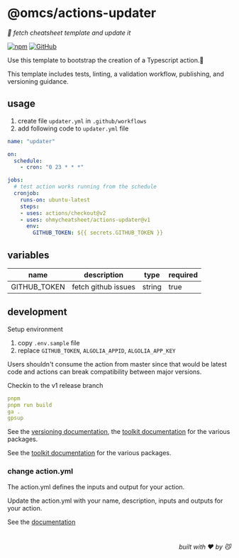 # @omcs/actions-updater
*🚧 fetch cheatsheet template and update it*

[![npm](https://img.shields.io/npm/v/@aiou/actions-template)](https://github.com/spring-catponents/actions-template) [![GitHub](https://img.shields.io/npm/l/@aiou/actions-template)](https://github.com/spring-catponents/actions-template) 

Use this template to bootstrap the creation of a Typescript action.:rocket:

This template includes tests, linting, a validation workflow, publishing, and versioning guidance.

## usage

1. create file `updater.yml` in `.github/workflows`
2. add following code to `updater.yml` file
  
```yml
name: "updater"

on:
  schedule:
    - cron: "0 23 * * *"

jobs:
  # test action works running from the schedule
  cronjob:
    runs-on: ubuntu-latest
    steps:
    - uses: actions/checkout@v2
    - uses: ohmycheatsheet/actions-updater@v1
      env:
        GITHUB_TOKEN: ${{ secrets.GITHUB_TOKEN }}
```

## variables

|name|description|type|required|
|:---:|:---:|:---:|:---|
|GITHUB_TOKEN|fetch github issues|string|true|

## development

Setup environment

1. copy `.env.sample` file
2. replace `GITHUB_TOKEN`, `ALGOLIA_APPID`, `ALGOLIA_APP_KEY`

Users shouldn't consume the action from master since that would be latest code and actions can break compatibility between major versions.

Checkin to the v1 release branch

```yml
pnpm
pnpm run build
ga .
gpsup
```

See the [versioning documentation](https://github.com/actions/toolkit/blob/master/docs/action-versioning.md), the [toolkit documentation](https://github.com/actions/toolkit/blob/master/README.md#packages) for the various packages.

See the [toolkit documentation](https://github.com/actions/toolkit/blob/master/README.md#packages) for the various packages.

### change action.yml

The action.yml defines the inputs and output for your action.

Update the action.yml with your name, description, inputs and outputs for your action.

See the [documentation](https://help.github.com/en/articles/metadata-syntax-for-github-actions)

# 
<div align='right'>

*built with ❤️ by 😼*

</div>
